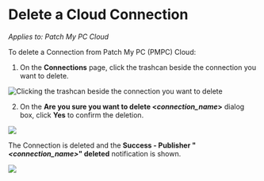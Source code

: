# Delete a Cloud Connection

_Applies to: Patch My PC Cloud_

To delete a Connection from Patch My PC (PMPC) Cloud:

1. On the **Connections** page, click the trashcan beside the connection you want to delete.

![Clicking the trashcan beside the connection you want to delete](../../../.gitbook/assets/image-\(2599\).png)

2. On the **Are you sure you want to delete <**_**connection\_name**_**>** dialog box, click **Yes** to confirm the deletion.

![](../../../.gitbook/assets/image-\(1711\).png)

The Connection is deleted and the **Success - Publisher "**_**\<connection\_name>**_**" deleted** notification is shown.

![](../../../.gitbook/assets/image-\(98\).png)
